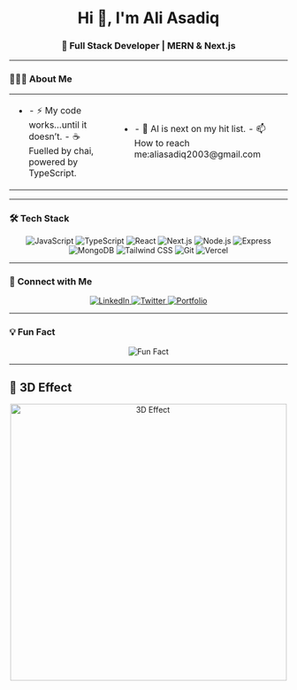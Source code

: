 <h1 align="center">Hi 👋, I'm Ali Asadiq</h1>
<h3 align="center">🚀 Full Stack Developer | MERN & Next.js</h3>

---

### 👨🏻‍💻 **About Me**
<div align="center">
  <table>
    <tr>
      <td>
        <ul>
          <li>
        - ⚡ My code works…until it doesn’t.  
        - ☕ Fuelled by chai, powered by TypeScript.  
            </li>
        </ul>
      </td>
      <td>
        <ul>
          <li>
        - 🤖 AI is next on my hit list.  
        - 📫 How to reach me:aliasadiq2003@gmail.com 
          </li>
        </ul>
      </td>
    </tr>
  </table>
</div>

---

### 🛠️ **Tech Stack**
<div align="center">
  <img src="https://img.shields.io/badge/-JavaScript-F7DF1E?style=for-the-badge&logo=javascript&logoColor=black" alt="JavaScript">
  <img src="https://img.shields.io/badge/-TypeScript-3178C6?style=for-the-badge&logo=typescript&logoColor=white" alt="TypeScript">
  <img src="https://img.shields.io/badge/-React-61DAFB?style=for-the-badge&logo=react&logoColor=black" alt="React">
  <img src="https://img.shields.io/badge/-Next.js-000000?style=for-the-badge&logo=next.js&logoColor=white" alt="Next.js">
  <img src="https://img.shields.io/badge/-Node.js-339933?style=for-the-badge&logo=node.js&logoColor=white" alt="Node.js">
  <img src="https://img.shields.io/badge/-Express-000000?style=for-the-badge&logo=express&logoColor=white" alt="Express">
  <img src="https://img.shields.io/badge/-MongoDB-47A248?style=for-the-badge&logo=mongodb&logoColor=white" alt="MongoDB">
  <img src="https://img.shields.io/badge/-Tailwind_CSS-06B6D4?style=for-the-badge&logo=tailwind-css&logoColor=white" alt="Tailwind CSS">
  <img src="https://img.shields.io/badge/-Git-F05032?style=for-the-badge&logo=git&logoColor=white" alt="Git">
  <img src="https://img.shields.io/badge/-Vercel-000000?style=for-the-badge&logo=vercel&logoColor=white" alt="Vercel">
</div>

---


### 🔗 **Connect with Me**
<div align="center">
  <a href="https://www.linkedin.com/in/aliasadiq">
    <img src="https://img.shields.io/badge/-LinkedIn-0A66C2?style=for-the-badge&logo=linkedin&logoColor=white" alt="LinkedIn">
  </a>
  <a href="https://twitter.com/aliasadiqcode">
    <img src="https://img.shields.io/badge/-Twitter-1DA1F2?style=for-the-badge&logo=twitter&logoColor=white" alt="Twitter">
  </a>
  <a href="https://aliasadiq.vercel.app/">
    <img src="https://img.shields.io/badge/-Portfolio-FF7139?style=for-the-badge&logo=google-chrome&logoColor=white" alt="Portfolio">
  </a>
</div>

---

### 💡 **Fun Fact**
<div align="center">
  <img src="https://readme-typing-svg.demolab.com?font=Fira+Code&pause=1000&color=FF7139&width=500&lines=I+once+spent+3+hours+debugging..;..only+to+realize+I+forgot+to+save+the+file.+🫠" alt="Fun Fact">
</div>

---
## 🎨 3D Effect
<div align="center">
  <img src="https://github.com/AliaSadiq/AliaSadiq/blob/main/3d-effect.gif" alt="3D Effect" width="500"/>
</div>
